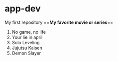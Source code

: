 # app-dev
My first repository
==**My favorite movie or series**==
1. No game, no life
2. Your lie in april
3. Solo Leveling
4. Jujutsu Kaisen
5. Demon Slayer

